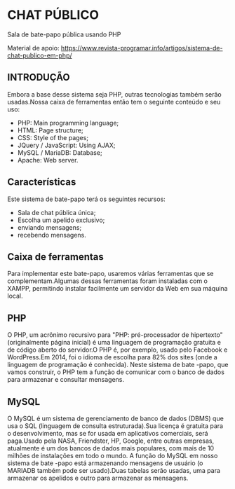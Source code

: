 # CHAT PÚBLICO
Sala de bate-papo pública usando PHP

Material de apoio: https://www.revista-programar.info/artigos/sistema-de-chat-publico-em-php/

## INTRODUÇÃO
Embora a base desse sistema seja PHP, outras tecnologias também serão usadas.Nossa caixa de ferramentas então tem o seguinte conteúdo e seu uso:

- PHP: Main programming language;
- HTML: Page structure;
- CSS: Style of the pages;
- JQuery / JavaScript: Using AJAX;
- MySQL / MariaDB: Database;
- Apache: Web server.

## Características
Este sistema de bate-papo terá os seguintes recursos:

- Sala de chat pública única;
- Escolha um apelido exclusivo;
- enviando mensagens;
- recebendo mensagens.

## Caixa de ferramentas
Para implementar este bate-papo, usaremos várias ferramentas que se complementam.Algumas dessas ferramentas foram instaladas com o XAMPP, permitindo instalar facilmente um servidor da Web em sua máquina local.

## PHP
O PHP, um acrônimo recursivo para "PHP: pré-processador de hipertexto" (originalmente página inicial) é uma linguagem de programação gratuita e de código aberto do servidor.O PHP é, por exemplo, usado pelo Facebook e WordPress.Em 2014, foi o idioma de escolha para 82% dos sites (onde a linguagem de programação é conhecida).
Neste sistema de bate -papo, que vamos construir, o PHP tem a função de comunicar com o banco de dados para armazenar e consultar mensagens.

## MySQL
O MySQL é um sistema de gerenciamento de banco de dados (DBMS) que usa o SQL (linguagem de consulta estruturada).Sua licença é gratuita para o desenvolvimento, mas se for usada em aplicativos comerciais, será paga.Usado pela NASA, Friendster, HP, Google, entre outras empresas, atualmente é um dos bancos de dados mais populares, com mais de 10 milhões de instalações em todo o mundo.
A função do MySQL em nosso sistema de bate -papo está armazenando mensagens de usuário (o MARIADB também pode ser usado).Duas tabelas serão usadas, uma para armazenar os apelidos e outro para armazenar as mensagens.
